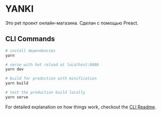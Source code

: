 # YANKI

Это pet проект онлайн-магазина. Сделан c помощью Preact.


## CLI Commands

``` bash
# install dependencies
yarn

# serve with hot reload at localhost:8080
yarn dev

# build for production with minification
yarn build

# test the production build locally
yarn serve

```

For detailed explanation on how things work, checkout the [CLI Readme](https://github.com/developit/preact-cli/blob/master/README.md).

